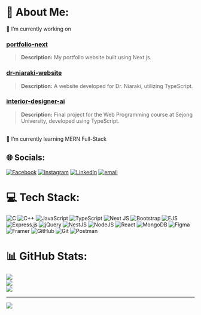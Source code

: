 # 💫 About Me:
🔭 I’m currently working on
### [portfolio-next](https://github.com/azizbekdevuz/portfolio-next)

> **Description:** My portfolio website built using Next.js.

### [dr-niaraki-website](https://github.com/azizbekdevuz/dr-niaraki-website)

> **Description:** A website developed for Dr. Niaraki, utilizing TypeScript.

### [interior-designer-ai](https://github.com/azizbekdevuz/interior-designer-ai)

> **Description:** Final project for the Web Programming course at Sejong University, developed using TypeScript.
<br>
🌱 I’m currently learning MERN Full-Stack<br>

## 🌐 Socials:
[![Facebook](https://img.shields.io/badge/Facebook-%231877F2.svg?logo=Facebook&logoColor=white)](https://facebook.com/arziqulovazizbek) [![Instagram](https://img.shields.io/badge/Instagram-%23E4405F.svg?logo=Instagram&logoColor=white)](https://instagram.com/arziqulov__azizbek) [![LinkedIn](https://img.shields.io/badge/LinkedIn-%230077B5.svg?logo=linkedin&logoColor=white)](https://linkedin.com/in/azizbek-arzikulov) [![email](https://img.shields.io/badge/Email-D14836?logo=gmail&logoColor=white)](mailto:azizbek.dev.ac@gmail.com) 

# 💻 Tech Stack:
![C](https://img.shields.io/badge/c-%2300599C.svg?style=for-the-badge&logo=c&logoColor=white) ![C++](https://img.shields.io/badge/c++-%2300599C.svg?style=for-the-badge&logo=c%2B%2B&logoColor=white) ![JavaScript](https://img.shields.io/badge/javascript-%23323330.svg?style=for-the-badge&logo=javascript&logoColor=%23F7DF1E) ![TypeScript](https://img.shields.io/badge/typescript-%23007ACC.svg?style=for-the-badge&logo=typescript&logoColor=white) ![Next JS](https://img.shields.io/badge/Next-black?style=for-the-badge&logo=next.js&logoColor=white) ![Bootstrap](https://img.shields.io/badge/bootstrap-%238511FA.svg?style=for-the-badge&logo=bootstrap&logoColor=white) ![EJS](https://img.shields.io/badge/ejs-%23B4CA65.svg?style=for-the-badge&logo=ejs&logoColor=black) ![Express.js](https://img.shields.io/badge/express.js-%23404d59.svg?style=for-the-badge&logo=express&logoColor=%2361DAFB) ![jQuery](https://img.shields.io/badge/jquery-%230769AD.svg?style=for-the-badge&logo=jquery&logoColor=white) ![NestJS](https://img.shields.io/badge/nestjs-%23E0234E.svg?style=for-the-badge&logo=nestjs&logoColor=white) ![NodeJS](https://img.shields.io/badge/node.js-6DA55F?style=for-the-badge&logo=node.js&logoColor=white) ![React](https://img.shields.io/badge/react-%2320232a.svg?style=for-the-badge&logo=react&logoColor=%2361DAFB) ![MongoDB](https://img.shields.io/badge/MongoDB-%234ea94b.svg?style=for-the-badge&logo=mongodb&logoColor=white) ![Figma](https://img.shields.io/badge/figma-%23F24E1E.svg?style=for-the-badge&logo=figma&logoColor=white) ![Framer](https://img.shields.io/badge/Framer-black?style=for-the-badge&logo=framer&logoColor=blue) ![GitHub](https://img.shields.io/badge/github-%23121011.svg?style=for-the-badge&logo=github&logoColor=white) ![Git](https://img.shields.io/badge/git-%23F05033.svg?style=for-the-badge&logo=git&logoColor=white) ![Postman](https://img.shields.io/badge/Postman-FF6C37?style=for-the-badge&logo=postman&logoColor=white)
# 📊 GitHub Stats:
![](https://github-readme-stats.vercel.app/api?username=azizbekdevuz&theme=default&hide_border=false&include_all_commits=true&count_private=true)<br/>
![](https://nirzak-streak-stats.vercel.app/?user=azizbekdevuz&theme=default&hide_border=false)<br/>
![](https://github-readme-stats.vercel.app/api/top-langs/?username=azizbekdevuz&theme=default&hide_border=false&include_all_commits=true&count_private=true&layout=compact)

---
[![](https://visitcount.itsvg.in/api?id=azizbekdevuz&icon=0&color=0)](https://visitcount.itsvg.in)

<!-- Proudly created with GPRM ( https://gprm.itsvg.in ) -->
